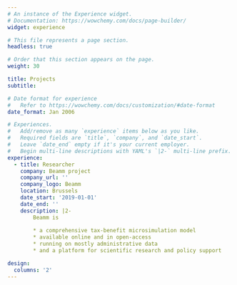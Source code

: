 ```yaml
---
# An instance of the Experience widget.
# Documentation: https://wowchemy.com/docs/page-builder/
widget: experience

# This file represents a page section.
headless: true

# Order that this section appears on the page.
weight: 30

title: Projects
subtitle: 

# Date format for experience
#   Refer to https://wowchemy.com/docs/customization/#date-format
date_format: Jan 2006

# Experiences.
#   Add/remove as many `experience` items below as you like.
#   Required fields are `title`, `company`, and `date_start`.
#   Leave `date_end` empty if it's your current employer.
#   Begin multi-line descriptions with YAML's `|2-` multi-line prefix.
experience:
  - title: Researcher
    company: Beamm project
    company_url: ''
    company_logo: Beamm
    location: Brussels
    date_start: '2019-01-01'
    date_end: ''
    description: |2-
        Beamm is
        
        * a comprehensive tax-benefit microsimulation model
        * available online and in open-access
        * running on mostly administrative data
        * and a platform for scientific research and policy support

design:
  columns: '2'
---
```

